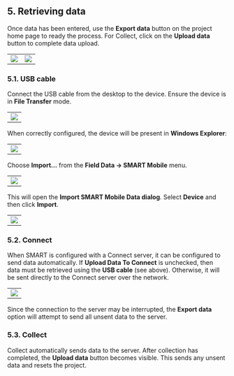 ## 5. Retrieving data
Once data has been entered, use the **Export data** button on the project home page to ready the process. For Collect, click on the **Upload data** button to complete data upload.
<table>
<tr>
<td><img src="{{ site.baseurl }}/assets/smart/image42.png" /></td>
<td><img src="{{ site.baseurl }}/assets/smart/image55.png" /></td>
</tr>
</table>

### 5.1. USB cable
Connect the USB cable from the desktop to the device. Ensure the device is in **File Transfer** mode.
<table>
<tr>
<td><img src="{{ site.baseurl }}/assets/smart/image173.png" /></td>
</tr>
</table>

When correctly configured, the device will be present in **Windows Explorer**:
<table>
<tr>
<td><img src="{{ site.baseurl }}/assets/smart/image45.png" /></td>
</tr>
</table>

Choose **Import…** from the **Field Data -> SMART Mobile** menu.
<table>
<tr>
<td><img src="{{ site.baseurl }}/assets/smart/image44.png" /></td>
</tr>
</table>

This will open the **Import SMART Mobile Data dialog**. Select **Device** and then click **Import**.
<table>
<tr>
<td><img src="{{ site.baseurl }}/assets/smart/image4.png" /></td>
</tr>
</table>

### 5.2. Connect
When SMART is configured with a Connect server, it can be configured to send data automatically. If **Upload Data To Connect** is unchecked, then data must be retrieved using the **USB cable** (see above). Otherwise, it will be sent directly to the Connect server over the network.
<table>
<tr>
<td><img src="{{ site.baseurl }}/assets/smart/image124.png" /></td>
</tr>
</table>

Since the connection to the server may be interrupted, the **Export data** option will attempt to send all unsent data to the server.

### 5.3. Collect
Collect automatically sends data to the server. After collection has completed, the **Upload data** button becomes visible. This sends any unsent data and resets the project.
